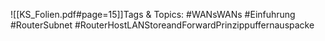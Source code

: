 
![[KS_Folien.pdf#page=15]]Tags & Topics:
   #WANsWANs
   #Einfuhrung
   #RouterSubnet
   #RouterHostLANStoreandForwardPrinzippuffernauspacke